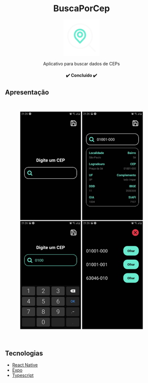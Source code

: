 <h1 align="center">BuscaPorCep</h1>

<div align="center">
  <img 
       src="https://github.com/AstronautoLunar/buscaPorCep/blob/develop/Icon%20BuscaCEP.png" 
       alt="Icon app"
       width="120px"
       height="120px"
  />
</div>

<p align="center">Aplicativo para buscar dados de CEPs</p>

<h4 align="center">
 ✔️ Concluído ✔️
</h4>

## Apresentação

<br/>
<br/>
<div align="center">
  <img
       src="https://github.com/AstronautoLunar/buscaPorCep/blob/master/presentation/screenshot1.jpg"
       alt="Part 1"
       width="200px"
   />
  <img
       src="https://github.com/AstronautoLunar/buscaPorCep/blob/master/presentation/screenshot2.jpg"
       alt="Part 2"
       width="200px"
   />
  <img
       src="https://github.com/AstronautoLunar/buscaPorCep/blob/master/presentation/screenshot3.jpg"
       alt="Part 3"
       width="200px"
   />
   <img
       src="https://github.com/AstronautoLunar/buscaPorCep/blob/master/presentation/screenshot4.jpg"
       alt="Part 4"
       width="200px"
   />
</div>

<br/>
<br/>
  
## Tecnologias

- [React Native](https://reactnative.dev/)
- [Expo](https://docs.expo.dev/)
- [Typescript](https://www.typescriptlang.org/)
